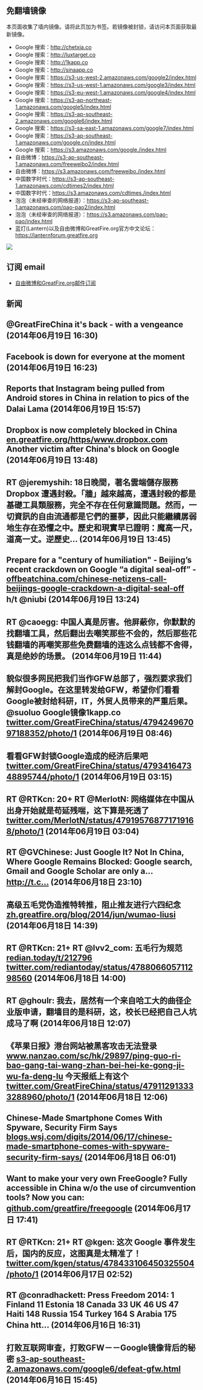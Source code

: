 ## 免翻墙镜像
本页面收集了墙内镜像。请将此页加为书签。若镜像被封锁，请访问本页面获取最新镜像。
* Google 搜索：http://chetxia.co
* Google 搜索：http://luxtarget.co
* Google 搜索：http://1kapp.co
* Google 搜索：http://sinaapp.co
* Google 搜索：https://s3-us-west-2.amazonaws.com/google2/index.html
* Google 搜索：https://s3-us-west-1.amazonaws.com/google3/index.html
* Google 搜索：https://s3-eu-west-1.amazonaws.com/google4/index.html
* Google 搜索：https://s3-ap-northeast-1.amazonaws.com/google5/index.html
* Google 搜索：https://s3-ap-southeast-2.amazonaws.com/google6/index.html
* Google 搜索：https://s3-sa-east-1.amazonaws.com/google7/index.html
* Google 搜索：https://s3-ap-southeast-1.amazonaws.com/google.cn/index.html
* Google 搜索：https://s3.amazonaws.com/google./index.html
* 自由微博：https://s3-ap-southeast-1.amazonaws.com/freeweibo2/index.html
* 自由微博：https://s3.amazonaws.com/freeweibo./index.html
* 中国数字时代：https://s3-ap-southeast-1.amazonaws.com/cdtimes2/index.html
* 中国数字时代：https://s3.amazonaws.com/cdtimes./index.html
* 泡泡（未经审查的网络报道）：https://s3-ap-southeast-1.amazonaws.com/pao-pao2/index.html
* 泡泡（未经审查的网络报道）：https://s3.amazonaws.com/pao-pao/index.html
* 蓝灯(Lantern)以及自由微博和GreatFire.org官方中文论坛：https://lanternforum.greatfire.org

<img src="https://raw.githubusercontent.com/greatfire/z/master/logos.gif" />

## 订阅 email
* <a href="https://b.us7.list-manage.com/subscribe?u=854fca58782082e0cbdf204a0&id=c78949b93c">自由微博和GreatFire.org邮件订阅</a>
    
## 新闻
@GreatFireChina it's back - with a vengeance (2014年06月19日 16:30)
 ---
Facebook is down for everyone at the moment (2014年06月19日 16:23)
 ---
Reports that Instagram being pulled from Android stores in China in relation to pics of the Dalai Lama (2014年06月19日 15:57)
 ---
Dropbox is now completely blocked in China <a href="https://en.greatfire.org/https/www.dropbox.com">en.greatfire.org/https/www.dropbox.com</a> Another victim after China's block on Google (2014年06月19日 13:48)
 ---
RT @jeremyshih: 18日晚間，著名雲端儲存服務 Dropbox 遭遇封殺。「牆」越來越高，遭遇封殺的都是基礎工具類服務，完全不存在任何意識問題。然而，一切資訊的自由流通都是它們的噩夢，因此只能繼續孱弱地生存在恐懼之中。歷史和現實早已證明：魔高一尺，道高一丈。逆歷史… (2014年06月19日 13:45)
 ---
Prepare for a "century of humiliation" - Beijing’s recent crackdown on Google “a digital seal-off” - <a href="http://offbeatchina.com/chinese-netizens-call-beijings-google-crackdown-a-digital-seal-off">offbeatchina.com/chinese-netizens-call-beijings-google-crackdown-a-digital-seal-off</a> h/t @niubi (2014年06月19日 13:24)
 ---
RT @caoegg: 中国人真是厉害。他屏蔽你，你默默的找翻墙工具，然后翻出去嘲笑那些不会的，然后那些花钱翻墙的再嘲笑那些免费翻墙的连这么点钱都不舍得，真是绝妙的场景。 (2014年06月19日 11:44)
 ---
貌似很多网民把我们当作GFW总部了，强烈要求我们解封Google。在这里转发给GFW，希望你们看看Google被封给科研，IT，外贸人员带来的严重后果。 @suoluo Google镜像1kapp.co <a href="https://twitter.com/GreatFireChina/status/479424967097188352/photo/1">twitter.com/GreatFireChina/status/479424967097188352/photo/1</a> (2014年06月19日 08:46)
 ---
看看GFW封锁Google造成的经济后果吧 <a href="https://twitter.com/GreatFireChina/status/479341647348895744/photo/1">twitter.com/GreatFireChina/status/479341647348895744/photo/1</a> (2014年06月19日 03:15)
 ---
RT @RTKcn: 20+ RT @MerlotN: 网络媒体在中国从出身开始就是苟延残喘，这下算是死透了 <a href="https://twitter.com/MerlotN/status/479195768771719168/photo/1">twitter.com/MerlotN/status/479195768771719168/photo/1</a> (2014年06月19日 03:04)
 ---
RT @GVChinese: Just Google It? Not In China, Where Google Remains Blocked: Google search, Gmail and Google Scholar are only a... http://t.c… (2014年06月18日 23:10)
 ---
高级五毛党伪造推特转推，阻止推友进行六四纪念 <a href="https://zh.greatfire.org/blog/2014/jun/wumao-liusi">zh.greatfire.org/blog/2014/jun/wumao-liusi</a> (2014年06月18日 14:39)
 ---
RT @RTKcn: 21+ RT @lvv2_com: 五毛行为规范  <a href="http://redian.today/t/212796">redian.today/t/212796</a> <a href="https://twitter.com/rediantoday/status/478806605711298560">twitter.com/rediantoday/status/478806605711298560</a> (2014年06月18日 14:00)
 ---
RT @ghoulr: 我去，居然有一个来自哈工大的曲径企业版申请，翻墙目的是科研，这，校长已经把自己人坑成马了啊 (2014年06月18日 12:07)
 ---
《苹果日报》港台网站被黑客攻击无法登录 <a href="http://www.nanzao.com/sc/hk/29897/ping-guo-ri-bao-gang-tai-wang-zhan-bei-hei-ke-gong-ji-wu-fa-deng-lu">www.nanzao.com/sc/hk/29897/ping-guo-ri-bao-gang-tai-wang-zhan-bei-hei-ke-gong-ji-wu-fa-deng-lu</a> 今天报纸上有这个 <a href="https://twitter.com/GreatFireChina/status/479112913333288960/photo/1">twitter.com/GreatFireChina/status/479112913333288960/photo/1</a> (2014年06月18日 12:06)
 ---
Chinese-Made Smartphone Comes With Spyware, Security Firm Says <a href="http://blogs.wsj.com/digits/2014/06/17/chinese-made-smartphone-comes-with-spyware-security-firm-says/">blogs.wsj.com/digits/2014/06/17/chinese-made-smartphone-comes-with-spyware-security-firm-says/</a> (2014年06月18日 06:01)
 ---
Want to make your very own FreeGoogle? Fully accessible in China w/o the use of circumvention tools? Now you can: <a href="https://github.com/greatfire/freegoogle">github.com/greatfire/freegoogle</a> (2014年06月17日 17:41)
 ---
RT @RTKcn: 21+ RT @kgen: 这次 Google 事件发生后，国内的反应，这图真是太精准了！ <a href="https://twitter.com/kgen/status/478433106450325504/photo/1">twitter.com/kgen/status/478433106450325504/photo/1</a> (2014年06月17日 02:52)
 ---
RT @conradhackett: Press Freedom 2014:
1 Finland
11 Estonia
18 Canada
33 UK
46 US
47 Haiti
148 Russia
154 Turkey
164 S Arabia
175 China htt… (2014年06月16日 16:31)
 ---
打败互联网审查，打败GFW－－Google镜像背后的秘密 <a href="https://s3-ap-southeast-2.amazonaws.com/google6/defeat-gfw.html">s3-ap-southeast-2.amazonaws.com/google6/defeat-gfw.html</a> (2014年06月16日 15:45)
 ---
